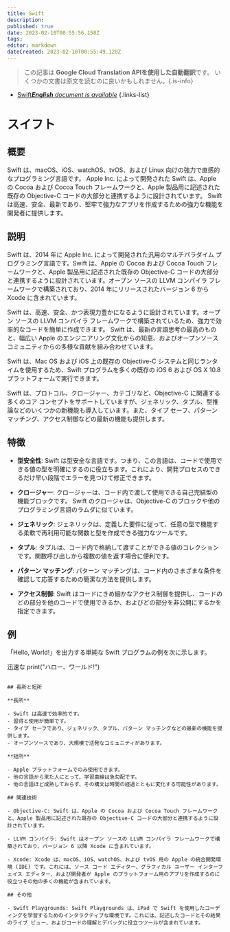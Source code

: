 ```yaml
---
title: Swift
description: 
published: true
date: 2023-02-10T00:55:56.158Z
tags: 
editor: markdown
dateCreated: 2023-02-10T00:55:49.120Z
---
```


> この記事は **Google Cloud Translation APIを使用した自動翻訳**です。
いくつかの文書は原文を読むのに良いかもしれません。{.is-info}



- [Swift***English** document is available*](/en/Knowledge-base/Dictionary/swift)
{.links-list}


# スイフト

## 概要
Swift は、macOS、iOS、watchOS、tvOS、および Linux 向けの強力で直感的なプログラミング言語です。 Apple Inc. によって開発された Swift は、Apple の Cocoa および Cocoa Touch フレームワークと、Apple 製品用に記述された既存の Objective-C コードの大部分と連携するように設計されています。 Swift は高速、安全、最新であり、堅牢で強力なアプリを作成するための強力な機能を開発者に提供します。

## 説明
Swift は、2014 年に Apple Inc. によって開発された汎用のマルチパラダイム プログラミング言語です。Swift は、Apple の Cocoa および Cocoa Touch フレームワークと、Apple 製品用に記述された既存の Objective-C コードの大部分と連携するように設計されています。オープン ソースの LLVM コンパイラ フレームワークで構築されており、2014 年にリリースされたバージョン 6 から Xcode に含まれています。

Swift は、高速、安全、かつ表現力豊かになるように設計されています。オープン ソースの LLVM コンパイラ フレームワークで構築されているため、強力で効率的なコードを簡単に作成できます。 Swift は、最新の言語思考の最高のものと、幅広い Apple のエンジニアリング文化からの知恵、およびオープンソース コミュニティからの多様な貢献を組み合わせています。

Swift は、Mac OS および iOS 上の既存の Objective-C システムと同じランタイムを使用するため、Swift プログラムを多くの既存の iOS 6 および OS X 10.8 プラットフォームで実行できます。

Swift は、プロトコル、クロージャー、カテゴリなど、Objective-C に関連する多くのコア コンセプトをサポートしていますが、ジェネリック、タプル、型推論などのいくつかの新機能も導入しています。また、タイプ セーフ、パターン マッチング、アクセス制御などの最新の機能も提供します。

## 特徴

- **型安全性**: Swift は型安全な言語です。つまり、この言語は、コードで使用できる値の型を明確にするのに役立ちます。これにより、開発プロセスのできるだけ早い段階でエラーを見つけて修正できます。

- **クロージャー**: クロージャーは、コード内で渡して使用できる自己完結型の機能ブロックです。 Swift のクロージャは、Objective-C のブロックや他のプログラミング言語のラムダに似ています。

- **ジェネリック**: ジェネリックは、定義した要件に従って、任意の型で機能する柔軟で再利用可能な関数と型を作成できる強力なツールです。

- **タプル**: タプルは、コード内で格納して渡すことができる値のコレクションです。関数呼び出しから複数の値を返す場合に便利です。

- **パターン マッチング**: パターン マッチングは、コード内のさまざまな条件を確認して応答するための簡潔な方法を提供します。

- **アクセス制御**: Swift はコードにきめ細かなアクセス制御を提供し、コードのどの部分を他のコードで使用できるか、およびどの部分を非公開にするかを指定できます。

## 例
「Hello, World!」を出力する単純な Swift プログラムの例を次に示します。

迅速な
print("ハロー、ワールド!")
```

## 長所と短所

**長所**

- Swift は高速で効率的です。
- 習得と使用が簡単です。
- タイプ セーフであり、ジェネリック、タプル、パターン マッチングなどの最新の機能を提供します。
- オープンソースであり、大規模で活発なコミュニティがあります。

**短所**

- Apple プラットフォームでのみ使用できます。
- 他の言語から来た人にとって、学習曲線は急勾配です。
- 他の言語ほど成熟しておらず、その構文は時間の経過とともに変化する可能性があります。

## 関連技術

- Objective-C: Swift は、Apple の Cocoa および Cocoa Touch フレームワークと、Apple 製品用に記述された既存の Objective-C コードの大部分と連携するように設計されています。

- LLVM コンパイラ: Swift はオープン ソースの LLVM コンパイラ フレームワークで構築されており、バージョン 6 以降 Xcode に含まれています。

- Xcode: Xcode は、macOS、iOS、watchOS、および tvOS 用の Apple の統合開発環境 (IDE) です。これには、ソース コード エディター、グラフィカル ユーザー インターフェイス エディター、および開発者が Apple のプラットフォーム用のアプリを作成するのに役立つその他の多くの機能が含まれています。

## その他

- Swift Playgrounds: Swift Playgrounds は、iPad で Swift を使用したコーディングを学習するためのインタラクティブな環境です。これには、記述したコードとその結果のライブ ビュー、およびコードの理解とデバッグに役立つツールが含まれています。